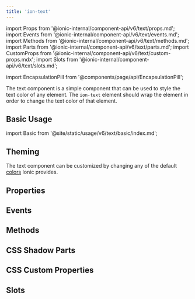 ```yaml
---
title: 'ion-text'
---
```


import Props from '@ionic-internal/component-api/v6/text/props.md';
import Events from '@ionic-internal/component-api/v6/text/events.md';
import Methods from '@ionic-internal/component-api/v6/text/methods.md';
import Parts from '@ionic-internal/component-api/v6/text/parts.md';
import CustomProps from '@ionic-internal/component-api/v6/text/custom-props.mdx';
import Slots from '@ionic-internal/component-api/v6/text/slots.md';

<head>
  <title>ion-text: Ionic App Component to Style or Change Text Color</title>
  <meta
    name="description"
    content="ion-text is a simple app component that can be used to style the text color of any element. Learn how ion-text wraps elements in order to change the text color."
  />
</head>

import EncapsulationPill from '@components/page/api/EncapsulationPill';

<EncapsulationPill type="shadow" />

The text component is a simple component that can be used to style the text color of any element. The `ion-text` element should wrap the element in order to change the text color of that element.

## Basic Usage

import Basic from '@site/static/usage/v6/text/basic/index.md';

<Basic />

## Theming

The text component can be customized by changing any of the default [colors](../../docs/theming/colors) Ionic provides.

## Properties

<Props />

## Events

<Events />

## Methods

<Methods />

## CSS Shadow Parts

<Parts />

## CSS Custom Properties

<CustomProps />

## Slots

<Slots />
